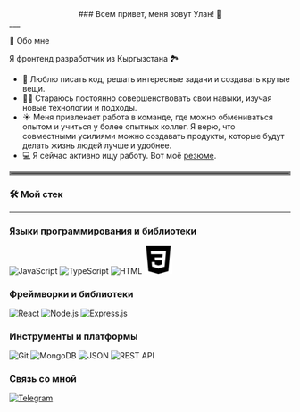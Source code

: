 <div align="center">
### Всем привет, меня зовут Улан! 👋
</div>
___

:adult: Обо мне

Я фронтенд разработчик из Кыргызстана :national_park:

  * :rocket: Люблю писать код, решать интересные задачи и создавать крутые вещи.
  * :running_man: Стараюсь постоянно совершенствовать свои навыки, изучая новые технологии и подходы.
  * :sunny: Меня привлекает работа в команде, где можно обмениваться опытом и учиться у более опытных коллег. Я верю, что совместными усилиями можно создавать продукты, которые будут делать жизнь людей лучше и удобнее.
  * :computer: Я сейчас активно ищу работу. Вот моё [резюме](https://hh.ru/applicant/resumes/view?resume=36072e58ff0c29faab0039ed1f5163704e4f71).
 

<hr style="border: 3px solid gray;">

### :hammer_and_wrench: Мой стек
___
### Языки программирования и библиотеки

<img src="https://raw.githubusercontent.com/simple-icons/simple-icons/develop/icons/javascript.svg" alt="JavaScript" width="50" height="50"/>
<img src="https://raw.githubusercontent.com/simple-icons/simple-icons/develop/icons/typescript.svg" alt="TypeScript" width="50" height="50"/>
<img src="https://raw.githubusercontent.com/simple-icons/simple-icons/develop/icons/html5.svg" alt="HTML" width="50" height="50"/>
<img src="https://raw.githubusercontent.com/simple-icons/simple-icons/develop/icons/css3.svg" alt="CSS" width="50" height="50"/>

### Фреймворки и библиотеки

<img src="https://raw.githubusercontent.com/simple-icons/simple-icons/develop/icons/react.svg" alt="React" width="50" height="50"/>
<img src="https://raw.githubusercontent.com/simple-icons/simple-icons/develop/icons/nodedotjs.svg" alt="Node.js" width="50" height="50"/>
<img src="https://raw.githubusercontent.com/simple-icons/simple-icons/develop/icons/express.svg" alt="Express.js" width="50" height="50"/>

### Инструменты и платформы

<img src="https://raw.githubusercontent.com/simple-icons/simple-icons/develop/icons/git.svg" alt="Git" width="50" height="50"/>
<img src="https://raw.githubusercontent.com/simple-icons/simple-icons/develop/icons/mongodb.svg" alt="MongoDB" width="50" height="50"/>
<img src="https://raw.githubusercontent.com/simple-icons/simple-icons/develop/icons/json.svg" alt="JSON" width="50" height="50"/>
<img src="https://raw.githubusercontent.com/simple-icons/simple-icons/develop/icons/api.svg" alt="REST API" width="50" height="50"/>

### Связь со мной

<a href="https://t.me/yourusername">
  <img src="https://raw.githubusercontent.com/simple-icons/simple-icons/develop/icons/telegram.svg" alt="Telegram" width="50" height="50"/>
</a>
<!--
**UlanBekboev/UlanBekboev** is a ✨ _special_ ✨ repository because its `README.md` (this file) appears on your GitHub profile.

Here are some ideas to get you started:

- 🔭 I’m currently working on ...
- 🌱 I’m currently learning ...
- 👯 I’m looking to collaborate on ...
- 🤔 I’m looking for help with ...
- 💬 Ask me about ...
- 📫 How to reach me: ...
- 😄 Pronouns: ...
- ⚡ Fun fact: ...
-->

